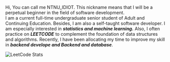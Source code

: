 Hi, You can call me NTNU_IDIOT. This nickname means that I will be a perpetual beginner in the field of software development.<br>
I am a current full-time undergraduate senior student of Adult and Continuing Education. Besides, I am also a self-taught software developer. I am especially interested in ***statistics and machine learning.*** Also, I often practice on ***LEETCODE*** to complement the foundation of data structures and algorithms. Recently, I have been allocating my time to improve my skill in ***backend develope and Backend and database***.<br>

![LeetCode Stats](https://leetcard.jacoblin.cool/NTNU_idiot?theme=light&font=Sen&ext=activity)

<!---
banshee0716/banshee0716 is a ✨ special ✨ repository because its `README.md` (this file) appears on your GitHub profile.
You can click the Preview link to take a look at your changes.
--->
